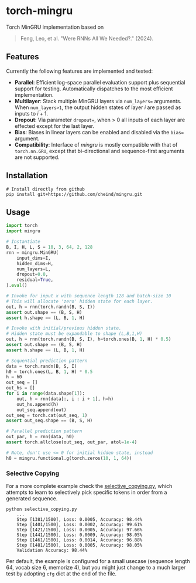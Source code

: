 # torch-mingru
Torch MinGRU implementation based on 

> Feng, Leo, et al. "Were RNNs All We Needed?." (2024).

## Features
Currently the following features are implemented and tested:

 - **Parallel**: Efficient log-space parallel evaluation support plus sequential support for testing. Automatically dispatches to the most efficient implementation.
 - **Multilayer**: Stack multiple MinGRU layers via `num_layers=` arguments. When `num_layers>1`, the output hidden states of layer $i$ are passed as inputs to $i+1$.
 - **Dropout**: Via parameter `dropout=`, when > 0 all inputs of each layer are effected except for the last layer.
 - **Bias**: Biases in linear layers can be enabled and disabled via the `bias=` argument.
 - **Compatibility**: Interface of *mingru* is mostly compatible with that of `torch.nn.GRU`, except that bi-directional and sequence-first arguments are not supported.

## Installation

```shell
# Install directly from github
pip install git+https://github.com/cheind/mingru.git
```

## Usage

```python
import torch
import mingru

# Instantiate
B, I, H, L, S = 10, 3, 64, 2, 128
rnn = mingru.MinGRU(
    input_dims=I,
    hidden_dims=H,
    num_layers=L,
    dropout=0.0,
    residual=True,
).eval()

# Invoke for input x with sequence length 128 and batch-size 10
# This will allocate 'zero' hidden state for each layer.
out, h = rnn(torch.randn(B, S, I))
assert out.shape == (B, S, H)
assert h.shape == (L, B, 1, H)

# Invoke with initial/previous hidden state.
# Hidden state must be expandable to shape (L,B,1,H)
out, h = rnn(torch.randn(B, S, I), h=torch.ones(B, 1, H) * 0.5)
assert out.shape == (B, S, H)
assert h.shape == (L, B, 1, H)

# Sequential prediction pattern
data = torch.randn(B, S, I)
h0 = torch.ones(L, B, 1, H) * 0.5
h = h0
out_seq = []
out_hs = []
for i in range(data.shape[1]):
    out, h = rnn(data[:, i : i + 1], h=h)
    out_hs.append(h)
    out_seq.append(out)
out_seq = torch.cat(out_seq, 1)
assert out_seq.shape == (B, S, H)

# Parallel prediction pattern
out_par, h = rnn(data, h0)
assert torch.allclose(out_seq, out_par, atol=1e-4)

# Note, don't use <= 0 for initial hidden state, instead
h0 = mingru.functional.g(torch.zeros(10, 1, 64))
```

### Selective Copying
For a more complete example check the [selective_copying.py](./selective_copying.py), which attempts to learn to selectively pick specific tokens in order from a generated sequence.

```shell
python selective_copying.py
    ...
    Step [1381/1500], Loss: 0.0005, Accuracy: 98.44%
    Step [1401/1500], Loss: 0.0002, Accuracy: 99.61%
    Step [1421/1500], Loss: 0.0005, Accuracy: 97.66%
    Step [1441/1500], Loss: 0.0009, Accuracy: 98.05%
    Step [1461/1500], Loss: 0.0014, Accuracy: 96.88%
    Step [1481/1500], Loss: 0.0005, Accuracy: 98.05%
    Validation Accuracy: 98.44%
```

Per default, the example is configured for a small usecase (sequence length 64, vocab size 6, memorize 4), but you might just change to a much larger test by adopting `cfg` dict at the end of the file.